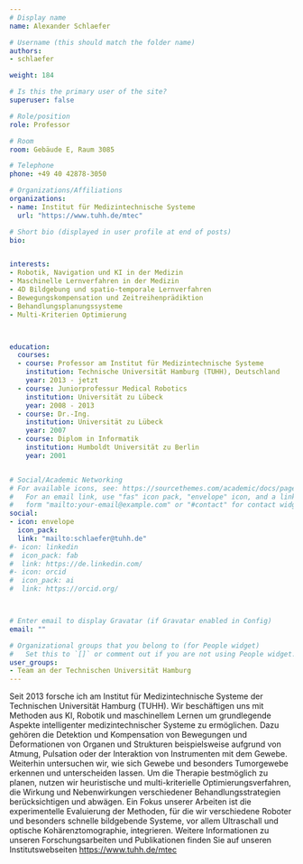 ```yaml
---
# Display name
name: Alexander Schlaefer

# Username (this should match the folder name)
authors:
- schlaefer

weight: 184

# Is this the primary user of the site?
superuser: false

# Role/position
role: Professor

# Room
room: Gebäude E, Raum 3085

# Telephone
phone: +49 40 42878-3050

# Organizations/Affiliations
organizations:
- name: Institut für Medizintechnische Systeme
  url: "https://www.tuhh.de/mtec"

# Short bio (displayed in user profile at end of posts)
bio: 


interests:
- Robotik, Navigation und KI in der Medizin
- Maschinelle Lernverfahren in der Medizin
- 4D Bildgebung und spatio-temporale Lernverfahren
- Bewegungskompensation und Zeitreihenprädiktion
- Behandlungsplanungssysteme
- Multi-Kriterien Optimierung



education:
  courses:
  - course: Professor am Institut für Medizintechnische Systeme
    institution: Technische Universität Hamburg (TUHH), Deutschland
    year: 2013 - jetzt
  - course: Juniorprofessur Medical Robotics
    institution: Universität zu Lübeck
    year: 2008 - 2013
  - course: Dr.-Ing. 
    institution: Universität zu Lübeck
    year: 2007
  - course: Diplom in Informatik
    institution: Humboldt Universität zu Berlin
    year: 2001


# Social/Academic Networking
# For available icons, see: https://sourcethemes.com/academic/docs/page-builder/#icons
#   For an email link, use "fas" icon pack, "envelope" icon, and a link in the
#   form "mailto:your-email@example.com" or "#contact" for contact widget.
social:
- icon: envelope
  icon_pack: 
  link: "mailto:schlaefer@tuhh.de"
#- icon: linkedin
#  icon_pack: fab
#  link: https://de.linkedin.com/
#- icon: orcid
#  icon_pack: ai
#  link: https://orcid.org/



# Enter email to display Gravatar (if Gravatar enabled in Config)
email: ""

# Organizational groups that you belong to (for People widget)
#   Set this to `[]` or comment out if you are not using People widget.
user_groups:
- Team an der Technischen Universität Hamburg
---
```


Seit 2013 forsche ich am Institut für Medizintechnische Systeme der Technischen Universität Hamburg (TUHH). Wir beschäftigen uns mit Methoden aus KI, Robotik und maschinellem Lernen um grundlegende Aspekte intelligenter medizintechnischer Systeme zu ermöglichen. Dazu gehören die Detektion und Kompensation von Bewegungen und Deformationen von Organen und Strukturen beispielsweise aufgrund von Atmung, Pulsation oder der Interaktion von Instrumenten mit dem Gewebe. Weiterhin untersuchen wir, wie sich Gewebe und besonders Tumorgewebe erkennen und unterscheiden lassen. Um die Therapie bestmöglich zu planen, nutzen wir heuristische und multi-kriterielle Optimierungsverfahren, die Wirkung und Nebenwirkungen verschiedener Behandlungsstrategien berücksichtigen und abwägen. Ein Fokus unserer Arbeiten ist die experimentelle Evaluierung der Methoden, für die wir verschiedene Roboter und besonders schnelle bildgebende Systeme, vor allem Ultraschall und optische Kohärenztomographie, integrieren. Weitere Informationen zu unseren Forschungsarbeiten und Publikationen finden Sie auf unseren Institutswebseiten https://www.tuhh.de/mtec
